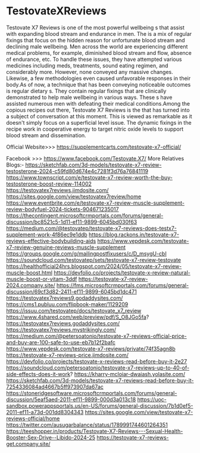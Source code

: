 # TestovateXReviews
Testovate X7 Reviews is one of the most powerful wellbeing s that assist with expanding blood stream and endurance in men. The is a mix of regular fixings that focus on the hidden reason for unfortunate blood stream and declining male wellbeing.
Men across the world are experiencing different medical problems, for example, diminished blood stream and flow, absence of endurance, etc. To handle these issues, they have attempted various medicines including meds, treatments, sound eating regimen, and considerably more. However, none conveyed any massive changes. Likewise, a few methodologies even caused unfavorable responses in their body.As of now, a technique that has been conveying noticeable outcomes is regular dietary s. They contain regular fixings that are clinically demonstrated to help male wellbeing in various ways. These s have assisted numerous men with defeating their medical conditions.Among the copious recipes out there, Testovate X7 Reviews is the that has turned into a subject of conversation at this moment. This is viewed as remarkable as it doesn't simply focus on a superficial level issue. The dynamic fixings in the recipe work in cooperative energy to target nitric oxide levels to support blood stream and dissemination.




Official Website>>> https://supplementcarts.com/testovate-x7-official/

Facebook >>> https://www.facebook.com/Testovate.X7/
More Relatives Blogs:-
https://sketchfab.com/3d-models/testovate-x7-review-testosterone-2024-c59fd80d674e4c7281f3d76a76841119
https://www.townscript.com/e/testovate-x7-review-worth-the-buy-testosterone-boost-review-114002
https://testovatex7reviews.jimdosite.com/
https://sites.google.com/view/testovatex7review/home
https://www.eventbrite.com/e/testovate-x7-review-muscle-supplement-review-bodyfuel-2024-tickets-904671235017
https://thecontingent.microsoftcrmportals.com/forums/general-discussion/bc8521c5-1d11-ef11-9899-6045bd030f63
https://medium.com/@testovatep/testovate-x7-reviews-does-testx7-supplement-work-4f86ec9e1ddb
https://blog.rackons.in/testovate-x7-reviews-effective-bodybuilding-aids
https://www.yepdesk.com/testovate-x7-review-genuine-reviews-muscle-supplement
https://groups.google.com/g/mailingpostfixusers/c/D_msygU-cbI
https://soundcloud.com/testovatep/sets/testovate-x7-review-testovate
https://healthofficial24hrs.blogspot.com/2024/05/testovate-x7-review-muscle-boost.html
https://devfolio.co/projects/testovate-x-review-natural-muscle-boost-or-vitam-3ddf
https://testovate-x7-review-2024.company.site/
https://fms.microsoftcrmportals.com/forums/general-discussion/69cf3d82-2411-ef11-9899-6045bd1dc471
https://testovatex7reviews9.godaddysites.com/
https://cms1.publuu.com/flipbook-maker/1129209
https://issuu.com/testovatep/docs/testovate_x7_review
https://www.4shared.com/web/preview/pdf/S_O8JGo5fa?
https://testovatex7reviews.godaddysites.com/
https://testovatex7reviews.mystrikingly.com/
https://medium.com/@petersoatonio/testovate-x7-reviews-official-price-and-buy-are-100-safe-to-use-eb7b12f2bafc
https://www.yepdesk.com/testovate-x7-reviews/private/74f35agn8b
https://testovate-x7-reviews-price.jimdosite.com/
https://devfolio.co/projects/testovate-x-reviews-read-before-buy-it-2e27
https://soundcloud.com/petersoatonio/testovate-x7-reviews-up-to-40-of-side-effects-does-it-work?
https://kharry-mcloiar-dwaiash.yolasite.com/
https://sketchfab.com/3d-models/testovate-x7-reviews-read-before-buy-it-7254336084ad4667b5ff973907da67ac
https://stoneridgesoftware.microsoftcrmportals.com/forums/general-discussion/5eaf5aed-2011-ef11-9899-000d3a013c18
https://uoc-sandbox.powerappsportals.us/en-US/forums/general-discussion/7b1d0ef5-2011-ef11-a73d-001dd8304343
https://sites.google.com/view/testovate-x7-reviews-official/home
https://twitter.com/ausugarbalance/status/1789991744601264351
https://teeshopper.in/products/Testovate-X7-Reviews---Sexual-Health-Booster-Sex-Drive--Libido-2024-25
https://testovate-x7-reviews-get.company.site/
